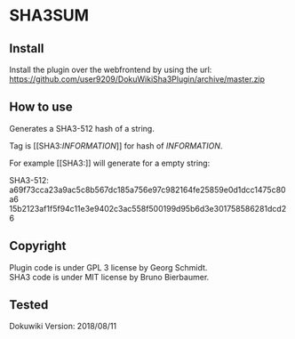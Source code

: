 SHA3SUM
=======

Install
-------

Install the plugin over the webfrontend by using the url:
https://github.com/user9209/DokuWikiSha3Plugin/archive/master.zip


How to use
----------

Generates a SHA3-512 hash of a string.

Tag is [[SHA3:_INFORMATION_]] for hash of _INFORMATION_.

For example [[SHA3:]] will generate for a empty string:

SHA3-512:
a69f73cca23a9ac5c8b567dc185a756e97c982164fe25859e0d1dcc1475c80a6
15b2123af1f5f94c11e3e9402c3ac558f500199d95b6d3e301758586281dcd26


Copyright
---------

Plugin code is under GPL 3 license by Georg Schmidt.  
SHA3 code is under MIT license by Bruno Bierbaumer.


Tested
------

Dokuwiki Version: 2018/08/11

